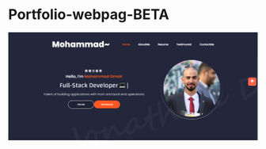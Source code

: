 # Portfolio-webpag-BETA


![My Image](https://github.com/Shtaiwee1/Portfolio-webpag-BETA/blob/master/Portfolio%20webpage1.PNG)
